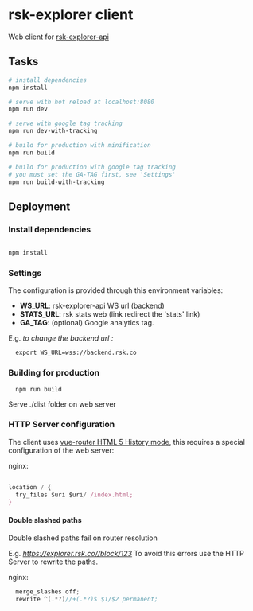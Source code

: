 # rsk-explorer client

  Web client for [rsk-explorer-api](https://github.com/rsksmart/rsk-explorer-api)

## Tasks

``` bash
# install dependencies
npm install

# serve with hot reload at localhost:8080
npm run dev

# serve with google tag tracking
npm run dev-with-tracking

# build for production with minification
npm run build

# build for production with google tag tracking
# you must set the GA-TAG first, see 'Settings'
npm run build-with-tracking

```

## Deployment

### Install dependencies

  ``` bash

  npm install

  ```

### Settings

The configuration is provided through this environment variables:

- **WS_URL**: rsk-explorer-api WS url (backend)
- **STATS_URL**: rsk stats web (link redirect the 'stats' link)
- **GA_TAG**: (optional) Google analytics tag.

E.g. *to change the backend url :*

``` shell
  export WS_URL=wss://backend.rsk.co
```

### Building for production

``` shell
  npm run build
```

Serve ./dist folder on web server

### HTTP Server configuration

  The client uses [vue-router HTML 5 History mode](https://router.vuejs.org/en/essentials/history-mode.html), this requires a special configuration of the web server:

 nginx:

``` javascript

location / {
  try_files $uri $uri/ /index.html;
}

```

#### Double slashed paths

  Double slashed paths fail on router resolution

  E.g. *https://explorer.rsk.co//block/123*
  To avoid this errors use the HTTP Server to rewrite the paths.

 nginx:

``` javascript
  merge_slashes off;
  rewrite ^(.*?)//+(.*?)$ $1/$2 permanent;
```
